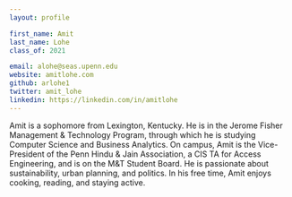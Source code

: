 ```yaml
---
layout: profile

first_name: Amit
last_name: Lohe
class_of: 2021

email: alohe@seas.upenn.edu
website: amitlohe.com
github: arlohe1
twitter: amit_lohe
linkedin: https://linkedin.com/in/amitlohe
---
```


Amit is a sophomore from Lexington, Kentucky. He is in the Jerome Fisher Management & Technology Program, through which he is studying Computer Science and Business Analytics. On campus, Amit is the Vice-President of the Penn Hindu & Jain Association, a CIS TA for Access Engineering, and is on the M&T Student Board. He is passionate about sustainability, urban planning, and politics. In his free time, Amit enjoys cooking, reading, and staying active.
